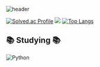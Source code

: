 ![header](https://capsule-render.vercel.app/api?type=waving&color=0:9CB4D4,100:659F7C&height=300&section=header&text=Hi!%20I'm%20Yujin&animation=fadeIn&fontSize=90)

[![Solved.ac Profile](http://mazassumnida.wtf/api/v2/generate_badge?boj=cho4u4o)](https://solved.ac/cho4u4o/)     <img src="http://mazandi.herokuapp.com/api?handle={cho4u4o}&theme=dark"/>
[![Top Langs](https://github-readme-stats.vercel.app/api/top-langs/?username=anuraghazra)](https://github.com/cho4u4o)

## 📚 Studying 📚
![Python](https://img.shields.io/badge/Python-3776AB.svg?&style=for-the-badge&logo=Python&logoColor=white)
